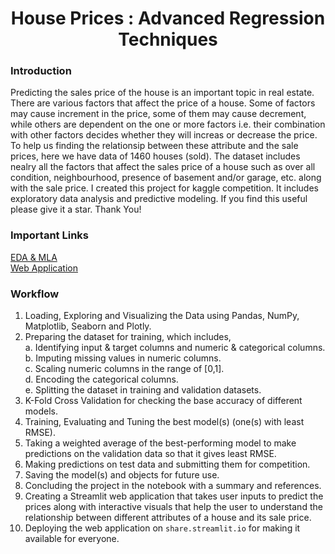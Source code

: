 <h1 align="center"> House Prices : Advanced Regression Techniques </h1>

### Introduction
Predicting the sales price of the house is an important topic in real estate. There are various factors that affect the price of a house. Some of factors may cause increment in the price, some of them may cause decrement, while others are dependent on the one or more factors i.e. their combination with other factors decides whether they will increas or decrease the price. To help us finding the relationsip between these attribute and the sale prices, here we have data of 1460 houses (sold). The dataset includes nealry all the factors that affect the sales price of a house such as over all condition, neighbourhood, presence of basement and/or garage, etc. along with the sale price. I created this project for kaggle competition. It includes exploratory data analysis and predictive modeling. If you find this useful please give it a star. Thank You!

### Important Links
[EDA & MLA](https://www.kaggle.com/code/prasadposture121/house-prices-prediction)
<br>[Web Application](https://prasadposture-house-prices-advanced-regression-t-1--home-of41rn.streamlit.app/)

### Workflow
1. Loading, Exploring and Visualizing the Data using Pandas, NumPy, Matplotlib, Seaborn and Plotly.
2. Preparing the dataset for training, which includes,<br>
    a. Identifying input & target columns and numeric & categorical columns.<br>
    b. Imputing missing values in numeric columns.<br>
    c. Scaling numeric columns in the range of [0,1].<br>
    d. Encoding the categorical columns.<br>
    e. Splitting the dataset in training and validation datasets.
 3. K-Fold Cross Validation for checking the base accuracy of different models.
 4. Training, Evaluating and Tuning the best model(s) (one(s) with least RMSE).
 5. Taking a weighted average of the best-performing model to make predictions on the validation data so that it gives least RMSE.
 6. Making predictions on test data and submitting them for competition.
 7. Saving the model(s) and objects for future use.
 8. Concluding the project in the notebook with a summary and references.
 9. Creating a Streamlit web application that takes user inputs to predict the prices along with interactive visuals that help the user to understand the relationship between different attributes of a house and its sale price.
 10. Deploying the web application on `share.streamlit.io` for making it available for everyone.
